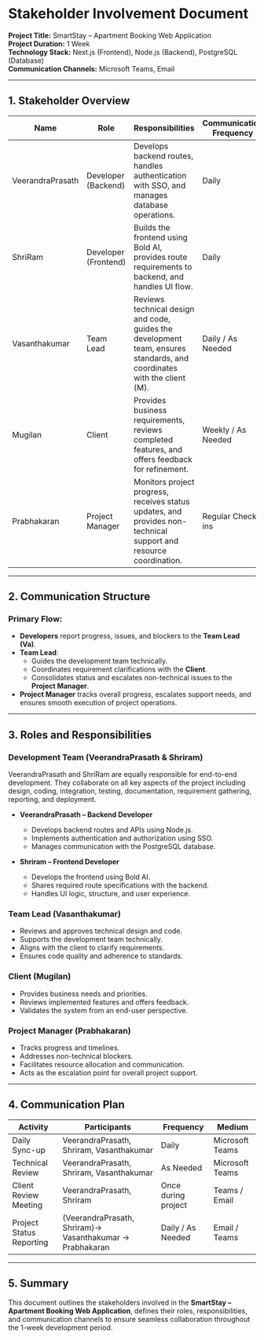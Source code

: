 ﻿# Stakeholder Involvement Document

**Project Title:** SmartStay – Apartment Booking Web Application  
**Project Duration:** 1 Week  
**Technology Stack:** Next.js (Frontend), Node.js (Backend), PostgreSQL (Database)  
**Communication Channels:** Microsoft Teams, Email

---

## 1. Stakeholder Overview

| Name | Role            | Responsibilities                                                                 | Communication Frequency |
|------|------------------|----------------------------------------------------------------------------------|--------------------------|
| VeerandraPrasath    | Developer (Backend)        | Develops backend routes, handles authentication with SSO, and manages database operations. | Daily |
| ShriRam   | Developer (Frontend)       | Builds the frontend using Bold AI, provides route requirements to backend, and handles UI flow. | Daily |
| Vasanthakumar    | Team Lead        | Reviews technical design and code, guides the development team, ensures standards, and coordinates with the client (M). | Daily / As Needed |
| Mugilan    | Client           | Provides business requirements, reviews completed features, and offers feedback for refinement. | Weekly / As Needed |
| Prabhakaran   | Project Manager  | Monitors project progress, receives status updates, and provides non-technical support and resource coordination. | Regular Check-ins |

---

## 2. Communication Structure

### Primary Flow:

- **Developers** report progress, issues, and blockers to the **Team Lead (Va)**.
- **Team Lead**:
  - Guides the development team technically.
  - Coordinates requirement clarifications with the **Client**.
  - Consolidates status and escalates non-technical issues to the **Project Manager**.
- **Project Manager** tracks overall progress, escalates support needs, and ensures smooth execution of project operations.

---

## 3. Roles and Responsibilities

### Development Team (VeerandraPrasath & Shriram)

VeerandraPrasath and ShriRam are equally responsible for end-to-end development. They collaborate on all key aspects of the project including design, coding, integration, testing, documentation, requirement gathering, reporting, and deployment.

- **VeerandraPrasath – Backend Developer**
  - Develops backend routes and APIs using Node.js.
  - Implements authentication and authorization using SSO.
  - Manages communication with the PostgreSQL database.

- **Shriram – Frontend Developer**
  - Develops the frontend using Bold AI.
  - Shares required route specifications with the backend.
  - Handles UI logic, structure, and user experience.

### Team Lead (Vasanthakumar)
- Reviews and approves technical design and code.
- Supports the development team technically.
- Aligns with the client to clarify requirements.
- Ensures code quality and adherence to standards.

### Client (Mugilan)
- Provides business needs and priorities.
- Reviews implemented features and offers feedback.
- Validates the system from an end-user perspective.

### Project Manager (Prabhakaran)
- Tracks progress and timelines.
- Addresses non-technical blockers.
- Facilitates resource allocation and communication.
- Acts as the escalation point for overall project support.

---

## 4. Communication Plan

| Activity                 | Participants        | Frequency         | Medium             |
|--------------------------|---------------------|-------------------|--------------------|
| Daily Sync-up            | VeerandraPrasath, Shriram, Vasanthakumar            | Daily             | Microsoft Teams    |
| Technical Review         | VeerandraPrasath, Shriram, Vasanthakumar           | As Needed         | Microsoft Teams    |
| Client Review Meeting    |  VeerandraPrasath, Shriram | Once during project | Teams / Email    |
| Project Status Reporting | (VeerandraPrasath, Shriram)-> Vasanthakumar → Prabhakaran              | Daily / As Needed | Email / Teams      |

---

## 5. Summary

This document outlines the stakeholders involved in the **SmartStay – Apartment Booking Web Application**, defines their roles, responsibilities, and communication channels to ensure seamless collaboration throughout the 1-week development period.
